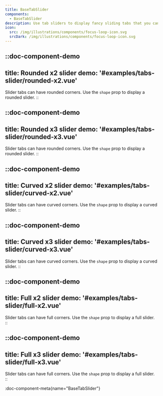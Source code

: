 ```yaml
---
title: BaseTabSlider
components:
  - BaseTabSlider
description: Use tab sliders to display fancy sliding tabs that you can use anywhere in your app, components and pages.
icon:
  src: /img/illustrations/components/focus-loop-icon.svg
  srcDark: /img/illustrations/components/focus-loop-icon.svg
---
```


::doc-component-demo
---
title: Rounded x2 slider
demo: '#examples/tabs-slider/rounded-x2.vue'
---
Slider tabs can have rounded corners. Use the `shape` prop to display a rounded slider.
::

::doc-component-demo
---
title: Rounded x3 slider
demo: '#examples/tabs-slider/rounded-x3.vue'
---
Slider tabs can have rounded corners. Use the `shape` prop to display a rounded slider.
::

::doc-component-demo
---
title: Curved x2 slider
demo: '#examples/tabs-slider/curved-x2.vue'
---
Slider tabs can have curved corners. Use the `shape` prop to display a curved slider.
::

::doc-component-demo
---
title: Curved x3 slider
demo: '#examples/tabs-slider/curved-x3.vue'
---
Slider tabs can have curved corners. Use the `shape` prop to display a curved slider.
::


::doc-component-demo
---
title: Full x2 slider
demo: '#examples/tabs-slider/full-x2.vue'
---
Slider tabs can have full corners. Use the `shape` prop to display a full slider.
::

::doc-component-demo
---
title: Full x3 slider
demo: '#examples/tabs-slider/full-x3.vue'
---
Slider tabs can have full corners. Use the `shape` prop to display a full slider.
::

:doc-component-meta{name="BaseTabSlider"}